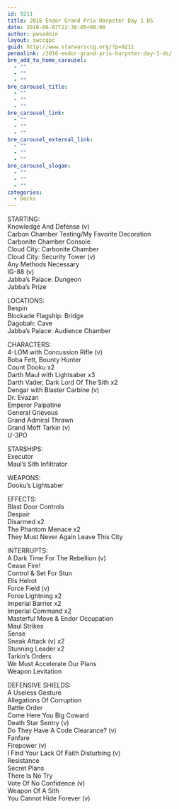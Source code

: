 ```yaml
---
id: 9211
title: 2016 Endor Grand Prix Harpster Day 1 DS
date: 2016-06-07T22:38:05+00:00
author: pwsadmin
layout: swccgpc
guid: http://www.starwarsccg.org/?p=9211
permalink: /2016-endor-grand-prix-harpster-day-1-ds/
bre_add_to_home_carousel:
  - ""
  - ""
  - ""
bre_carousel_title:
  - ""
  - ""
  - ""
bre_carousel_link:
  - ""
  - ""
  - ""
bre_carousel_external_link:
  - ""
  - ""
  - ""
bre_carousel_slogan:
  - ""
  - ""
  - ""
categories:
  - Decks
---
```

STARTING:  
Knowledge And Defense (v)  
Carbon Chamber Testing/My Favorite Decoration  
Carbonite Chamber Console  
Cloud City: Carbonite Chamber  
Cloud City: Security Tower (v)  
Any Methods Necessary  
IG-88 (v)  
Jabba&#8217;s Palace: Dungeon  
Jabba&#8217;s Prize

LOCATIONS:  
Bespin  
Blockade Flagship: Bridge  
Dagobah: Cave  
Jabba&#8217;s Palace: Audience Chamber

CHARACTERS:  
4-LOM with Concussion Rifle (v)  
Boba Fett, Bounty Hunter  
Count Dooku x2  
Darth Maul with Lightsaber x3  
Darth Vader, Dark Lord Of The Sith x2  
Dengar with Blaster Carbine (v)  
Dr. Evazan  
Emperor Palpatine  
General Grievous  
Grand Admiral Thrawn  
Grand Moff Tarkin (v)  
U-3PO

STARSHIPS:  
Executor  
Maul&#8217;s Sith Infiltrator

WEAPONS:  
Dooku&#8217;s Lightsaber

EFFECTS:  
Blast Door Controls  
Despair  
Disarmed x2  
The Phantom Menace x2  
They Must Never Again Leave This City

INTERRUPTS:  
A Dark Time For The Rebellion (v)  
Cease Fire!  
Control & Set For Stun  
Elis Helrot  
Force Field (v)  
Force Lightning x2  
Imperial Barrier x2  
Imperial Command x2  
Masterful Move & Endor Occupation  
Maul Strikes  
Sense  
Sneak Attack (v) x2  
Stunning Leader x2  
Tarkin&#8217;s Orders  
We Must Accelerate Our Plans  
Weapon Levitation

DEFENSIVE SHIELDS:  
A Useless Gesture  
Allegations Of Corruption  
Battle Order  
Come Here You Big Coward  
Death Star Sentry (v)  
Do They Have A Code Clearance? (v)  
Fanfare  
Firepower (v)  
I Find Your Lack Of Faith Disturbing (v)  
Resistance  
Secret Plans  
There Is No Try  
Vote Of No Confidence (v)  
Weapon Of A Sith  
You Cannot Hide Forever (v)